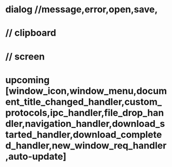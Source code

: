 # dialog //message,error,open,save,
# // clipboard
# // screen
# upcoming [window_icon,window_menu,document_title_changed_handler,custom_protocols,ipc_handler,file_drop_handler,navigation_handler,download_started_handler,download_completed_handler,new_window_req_handler,auto-update]

